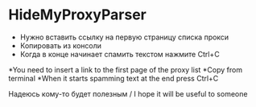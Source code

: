 # HideMyProxyParser

* Нужно вставить ссылку на первую страницу списка прокси
* Копировать из консоли
* Когда в конце начинает спамить текстом нажмите Ctrl+C

*You need to insert a link to the first page of the proxy list
*Copy from terminal
*When it starts spamming text at the end press Ctrl+C

Надеюсь кому-то будет полезным / I hope it will be useful to someone

